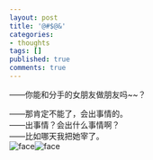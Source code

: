 ```yaml
---
layout: post
title: '@#$@&'
categories:
- thoughts
tags: []
published: true
comments: true
---
```

<p><span class="Apple-style-span">——你能和分手的女朋友做朋友吗~~？</span>
<div><span class="Apple-style-span">——那肯定不能了，会出事情的。</span></div>
<div><span class="Apple-style-span">——出事情？会出什么事情啊？</span></div>
<div><span class="Apple-style-span">——比如哪天我把她宰了。<br /><img alt="face" src="http://sys2.blogcn.com/control/images/em/5/18.gif" /><img alt="face" src="http://sys2.blogcn.com/control/images/em/5/15.gif" /></span></div></p>
